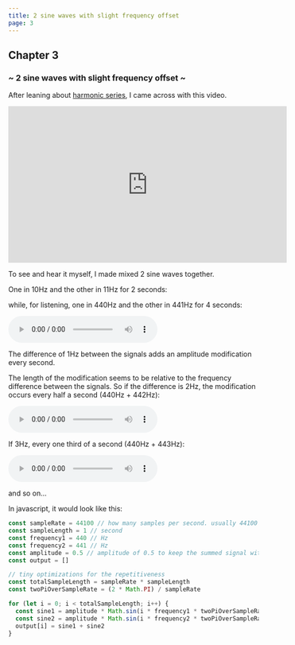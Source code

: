 ```yaml
---
title: 2 sine waves with slight frequency offset
page: 3
---
```


## Chapter 3

### ~ 2 sine waves with slight frequency offset ~

After leaning about [harmonic series](/02), I came across with this video.

<div class="embedded-video-container">
  <div class="embedded-video">
    <iframe width="560" height="315" src="https://www.youtube.com/embed/VspVQiG6hj8" frameborder="0" allow="accelerometer; autoplay; encrypted-media; gyroscope; picture-in-picture" allowfullscreen></iframe>
  </div>
</div>

To see and hear it myself, I made mixed 2 sine waves together.

One in 10Hz and the other in 11Hz for 2 seconds:

<wave-plot :frequency="10" :length="2" :sines="[{ level: 0.5, ratio: 1 }, { level: 0.5, ratio: 1, frequencyOffset: 1 }]"></wave-plot>

while, for listening, one in 440Hz and the other in 441Hz for 4 seconds:

<audio controls controlsList="nodownload">
  <source src="/audio/sine-440-441-4s.wav" type="audio/wav">
</audio>

The difference of 1Hz between the signals adds an amplitude modification every second.

The length of the modification seems to be relative to the frequency difference between the signals. So if the difference is 2Hz, the modification occurs every half a second (440Hz + 442Hz):

<audio controls controlsList="nodownload">
  <source src="/audio/sine-440-442-4s.wav" type="audio/wav">
</audio>

If 3Hz, every one third of a second (440Hz + 443Hz):

<audio controls controlsList="nodownload">
  <source src="/audio/sine-440-443-4s.wav" type="audio/wav">
</audio>

and so on...

In javascript, it would look like this:

```js
const sampleRate = 44100 // how many samples per second. usually 44100 or 48000
const sampleLength = 1 // second
const frequency1 = 440 // Hz
const frequency2 = 441 // Hz
const amplitude = 0.5 // amplitude of 0.5 to keep the summed signal within the range of -1 and 1
const output = []

// tiny optimizations for the repetitiveness
const totalSampleLength = sampleRate * sampleLength
const twoPiOverSampleRate = (2 * Math.PI) / sampleRate

for (let i = 0; i < totalSampleLength; i++) {
  const sine1 = amplitude * Math.sin(i * frequency1 * twoPiOverSampleRate)
  const sine2 = amplitude * Math.sin(i * frequency2 * twoPiOverSampleRate)
  output[i] = sine1 + sine2
}
```
